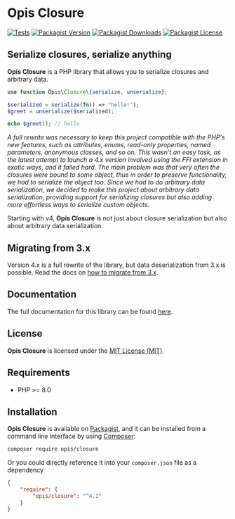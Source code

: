 Opis Closure
====================
[![Tests](https://github.com/opis/closure/workflows/Tests/badge.svg)](https://github.com/opis/closure/actions)
[![Packagist Version](https://img.shields.io/packagist/v/opis/closure?label=Version)](https://packagist.org/packages/opis/closure)
[![Packagist Downloads](https://img.shields.io/packagist/dt/opis/closure?label=Downloads)](https://packagist.org/packages/opis/closure)
[![Packagist License](https://img.shields.io/packagist/l/opis/closure?color=teal&label=License)](https://packagist.org/packages/opis/closure)

Serialize closures, serialize anything
------------------

**Opis Closure** is a PHP library that allows you to serialize closures and arbitrary data.

```php
use function Opis\Closure\{serialize, unserialize};

$serialized = serialize(fn() => "hello!");
$greet = unserialize($serialized);

echo $greet(); // hello
```

_A full rewrite was necessary to keep this project compatible with the PHP's new features, such as attributes, enums, 
read-only properties, named parameters, anonymous classes, and so on. This wasn't an easy task, as the latest attempt 
to launch a 4.x version involved using the FFI extension in exotic ways, and it failed hard. The main problem was that 
very often the closures were bound to some object, thus in order to preserve functionality, we had to serialize the object 
too. Since we had to do arbitrary data serialization, we decided to make this project about arbitrary data serialization, 
providing support for serializing closures but also adding more effortless ways to serialize custom objects._

Starting with v4, **Opis Closure** is not just about closure serialization but also about arbitrary data serialization.

## Migrating from 3.x

Version 4.x is a full rewrite of the library, but data deserialization from 3.x is possible.
Read the docs on [how to migrate from 3.x][migration].

## Documentation

The full documentation for this library can be found [here][documentation].

## License

**Opis Closure** is licensed under the [MIT License (MIT)][license].

## Requirements

* PHP >= 8.0

## Installation

**Opis Closure** is available on [Packagist], and it can be installed from a 
command line interface by using [Composer]: 

```bash
composer require opis/closure
```

Or you could directly reference it into your `composer.json` file as a dependency

```json
{
    "require": {
        "opis/closure": "^4.1"
    }
}
```

[documentation]: https://opis.io/closure/4.x/ "Opis Closure Documentation"
[migration]: https://opis.io/closure/4.x/migrate.html "Opis Closure Migration guide"
[license]: http://opensource.org/licenses/MIT "MIT License"
[Packagist]: https://packagist.org/packages/opis/closure "Packagist"
[Composer]: https://getcomposer.org "Composer"
[CHANGELOG]: https://github.com/opis/closure/blob/master/CHANGELOG.md "Changelog"
